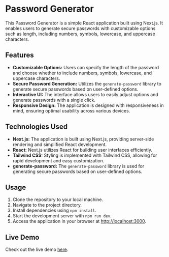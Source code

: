 # Password Generator

This Password Generator is a simple React application built using Next.js. It enables users to generate secure passwords with customizable options such as length, including numbers, symbols, lowercase, and uppercase characters.

## Features

- **Customizable Options:** Users can specify the length of the password and choose whether to include numbers, symbols, lowercase, and uppercase characters.
- **Secure Password Generation:** Utilizes the `generate-password` library to generate secure passwords based on user-defined options.
- **Interactive UI:** The interface allows users to easily adjust options and generate passwords with a single click.
- **Responsive Design:** The application is designed with responsiveness in mind, ensuring optimal usability across various devices.

## Technologies Used

- **Next.js:** The application is built using Next.js, providing server-side rendering and simplified React development.
- **React:** Next.js utilizes React for building user interfaces efficiently.
- **Tailwind CSS:** Styling is implemented with Tailwind CSS, allowing for rapid development and easy customization.
- **generate-password:** The `generate-password` library is used for generating secure passwords based on user-defined options.

## Usage

1. Clone the repository to your local machine.
2. Navigate to the project directory.
3. Install dependencies using `npm install`.
4. Start the development server with `npm run dev`.
5. Access the application in your browser at [http://localhost:3000](http://localhost:3000).

## Live Demo

Check out the live demo [here](https://profound-halva-f524f0.netlify.app/).
